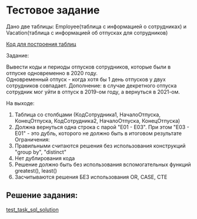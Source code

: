 # Тестовое задание

Дано две таблицы: Employee(таблица с информацией о сотрудниках) и Vacation(таблица с информацией об отпусках для сотрудников)

[Код для построения таблиц](https://github.com/NadezhdaLimanova/test_task_sql/blob/main/test_task_sql.sql) 

Задание:

Вывести коды и периоды отпусков сотрудников, которые были в отпуске одновременно в 2020 году.  
Одновременный отпуск - когда хотя бы 1 день отпусков у двух сотрудников совпадает.
Дополнение:
в случае декретного отпуска сотрудник мог уйти в отпуск в 2019-ом году, а вернуться в 2021-ом.
    
На выходе:
1. Таблица со столбцами (КодСотрудника1, НачалоОтпуска, КонецОтпуска, КодСотрудника2, НачалоОтпуска, КонецОтпуска)
2. Должна вернуться одна строка с парой "E01 - E03". При этом "E03 - E01" - это дубль, которого не должно быть в итоговом результате
Ограничения:
1. Правильными считаются решения без использования конструкций "group by", "distinct"
2. Нет дублирования кода
3. Решение должно быть без использования вспомогательных функций greatest(), least()
4. Засчитываются решения БЕЗ использования OR, CASE, CTE

## Решение задания:
[test_task_sql_solution](https://github.com/NadezhdaLimanova/test_task_sql/blob/main/test_task_sql_solution.sql)
